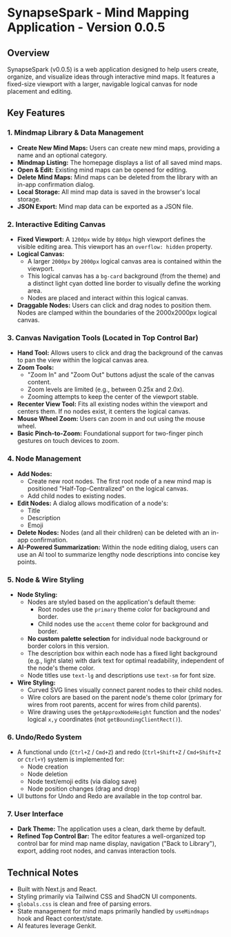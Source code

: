 
# SynapseSpark - Mind Mapping Application - Version 0.0.5

## Overview

SynapseSpark (v0.0.5) is a web application designed to help users create, organize, and visualize ideas through interactive mind maps. It features a fixed-size viewport with a larger, navigable logical canvas for node placement and editing.

## Key Features

### 1. Mindmap Library & Data Management
- **Create New Mind Maps:** Users can create new mind maps, providing a name and an optional category.
- **Mindmap Listing:** The homepage displays a list of all saved mind maps.
- **Open & Edit:** Existing mind maps can be opened for editing.
- **Delete Mind Maps:** Mind maps can be deleted from the library with an in-app confirmation dialog.
- **Local Storage:** All mind map data is saved in the browser's local storage.
- **JSON Export:** Mind map data can be exported as a JSON file.

### 2. Interactive Editing Canvas
- **Fixed Viewport:** A `1200px` wide by `800px` high viewport defines the visible editing area. This viewport has an `overflow: hidden` property.
- **Logical Canvas:**
    - A larger `2000px` by `2000px` logical canvas area is contained within the viewport.
    - This logical canvas has a `bg-card` background (from the theme) and a distinct light cyan dotted line border to visually define the working area.
    - Nodes are placed and interact within this logical canvas.
- **Draggable Nodes:** Users can click and drag nodes to position them. Nodes are clamped within the boundaries of the 2000x2000px logical canvas.

### 3. Canvas Navigation Tools (Located in Top Control Bar)
- **Hand Tool:** Allows users to click and drag the background of the canvas to pan the view within the logical canvas area.
- **Zoom Tools:**
    - "Zoom In" and "Zoom Out" buttons adjust the scale of the canvas content.
    - Zoom levels are limited (e.g., between 0.25x and 2.0x).
    - Zooming attempts to keep the center of the viewport stable.
- **Recenter View Tool:** Fits all existing nodes within the viewport and centers them. If no nodes exist, it centers the logical canvas.
- **Mouse Wheel Zoom:** Users can zoom in and out using the mouse wheel.
- **Basic Pinch-to-Zoom:** Foundational support for two-finger pinch gestures on touch devices to zoom.

### 4. Node Management
- **Add Nodes:**
    - Create new root nodes. The first root node of a new mind map is positioned "Half-Top-Centralized" on the logical canvas.
    - Add child nodes to existing nodes.
- **Edit Nodes:** A dialog allows modification of a node's:
    - Title
    - Description
    - Emoji
- **Delete Nodes:** Nodes (and all their children) can be deleted with an in-app confirmation.
- **AI-Powered Summarization:** Within the node editing dialog, users can use an AI tool to summarize lengthy node descriptions into concise key points.

### 5. Node & Wire Styling
- **Node Styling:**
    - Nodes are styled based on the application's default theme:
        - Root nodes use the `primary` theme color for background and border.
        - Child nodes use the `accent` theme color for background and border.
    - **No custom palette selection** for individual node background or border colors in this version.
    - The description box within each node has a fixed light background (e.g., light slate) with dark text for optimal readability, independent of the node's theme color.
    - Node titles use `text-lg` and descriptions use `text-sm` for font size.
- **Wire Styling:**
    - Curved SVG lines visually connect parent nodes to their child nodes.
    - Wire colors are based on the parent node's theme color (primary for wires from root parents, accent for wires from child parents).
    - Wire drawing uses the `getApproxNodeHeight` function and the nodes' logical `x,y` coordinates (not `getBoundingClientRect()`).

### 6. Undo/Redo System
- A functional undo (`Ctrl+Z` / `Cmd+Z`) and redo (`Ctrl+Shift+Z` / `Cmd+Shift+Z` or `Ctrl+Y`) system is implemented for:
    - Node creation
    - Node deletion
    - Node text/emoji edits (via dialog save)
    - Node position changes (drag and drop)
- UI buttons for Undo and Redo are available in the top control bar.

### 7. User Interface
- **Dark Theme:** The application uses a clean, dark theme by default.
- **Refined Top Control Bar:** The editor features a well-organized top control bar for mind map name display, navigation ("Back to Library"), export, adding root nodes, and canvas interaction tools.

## Technical Notes
- Built with Next.js and React.
- Styling primarily via Tailwind CSS and ShadCN UI components.
- `globals.css` is clean and free of parsing errors.
- State management for mind maps primarily handled by `useMindmaps` hook and React context/state.
- AI features leverage Genkit.

